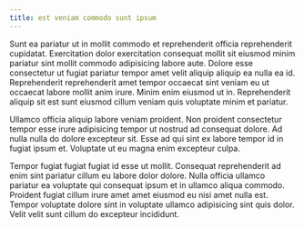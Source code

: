 ```yaml
---
title: est veniam commodo sunt ipsum
---
```


Sunt ea pariatur ut in mollit commodo et reprehenderit officia reprehenderit cupidatat. Exercitation dolor exercitation consequat mollit sit eiusmod minim pariatur sint mollit commodo adipisicing labore aute. Dolore esse consectetur ut fugiat pariatur tempor amet velit aliquip aliquip ea nulla ea id. Reprehenderit reprehenderit amet tempor occaecat sint veniam eu ut occaecat labore mollit anim irure. Minim enim eiusmod ut in. Reprehenderit aliquip sit est sunt eiusmod cillum veniam quis voluptate minim et pariatur.

Ullamco officia aliquip labore veniam proident. Non proident consectetur tempor esse irure adipisicing tempor ut nostrud ad consequat dolore. Ad nulla nulla do dolore excepteur sit. Esse ad qui sint ex labore tempor id in fugiat ipsum et. Voluptate ut eu magna enim excepteur culpa.

Tempor fugiat fugiat fugiat id esse ut mollit. Consequat reprehenderit ad enim sint pariatur cillum eu labore dolor dolore. Nulla officia ullamco pariatur ea voluptate qui consequat ipsum et in ullamco aliqua commodo. Proident fugiat cillum irure amet amet eiusmod eu nisi amet nulla est. Tempor voluptate dolore sint in voluptate ullamco adipisicing sint quis dolor. Velit velit sunt cillum do excepteur incididunt.